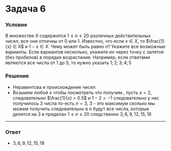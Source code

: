 # Задача 6

### Условие
В множестве $X$ содержится $1 \leq n \leq 20$ различных действительных чисел, все они отличны от $0$ или $1$. Известно, что если $x ∈ X$, то $\frac{1}{x} ∈ X$ и $1 − x ∈ X$. Чему может быть равно $n$? Укажите все возможные варианты.
Если вариантов несколько, укажите их через точку с запятой (без пробелов) в порядке
возрастания. Например, если ответами являются все числа от $1$ до $5$, то нужно указать $1;2;3;4;5$

### Решение
- Неравентсва и происхождение чисел
- Возьмем любой $x$ чтобы посмотреть что получим , пусть $x = 2$, следовательно $\frac{1}{x} = 0.5$ и $1 - 2 = -1$ следовательно у нас получилось $3$ числа то-есть $n = 3$, $3$ - это максимум сколько мы можем получить следовательно в $n$ будут все числа, которые делятся на $3$ в пределах $1 \leq n \leq 20$ следственно $3,6,9,12,15,18$

---

### Ответ
- $3,6,9,12,15,18$